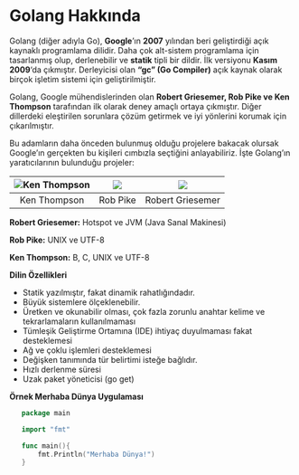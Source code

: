 # Golang Hakkında

Golang (diğer adıyla Go), **Google**’ın **2007** yılından beri geliştirdiği açık kaynaklı programlama dilidir. Daha çok alt-sistem programlama için tasarlanmış olup, derlenebilir ve **statik** tipli bir dildir. İlk versiyonu **Kasım 2009**‘da çıkmıştır. Derleyicisi olan **“gc” (Go Compiler)** açık kaynak olarak birçok işletim sistemi için geliştirilmiştir.

Golang, Google mühendislerinden olan **Robert Griesemer, Rob Pike ve Ken Thompson** tarafından ilk olarak deney amaçlı ortaya çıkmıştır. Diğer dillerdeki eleştirilen sorunlara çözüm getirmek ve iyi yönlerini korumak için çıkarılmıştır.

Bu adamların daha önceden bulunmuş olduğu projelere bakacak olursak Google’ın gerçekten bu kişileri cımbızla seçtiğini anlayabiliriz. İşte Golang’ın yaratıcılarının bulunduğu projeler:

| ![Ken Thompson](../.gitbook/assets/ken.png) | ![](https://blobscdn.gitbook.com/v0/b/gitbook-28427.appspot.com/o/assets%2F-LzCwvXTkWXBKIvbtzHZ%2F-LzDHbwlJmPgsn4Tr4UZ%2F-LzDIhOVf5\_XFkT90LKM%2Frob.jpg?alt=media\&token=c11be5e1-d017-4f10-b361-953ee37b1ca2) | ![](../.gitbook/assets/robert.png) |
| :-----------------------------------------: | :-------------------------------------------------------------------------------------------------------------------------------------------------------------------------------------------------------------: | :--------------------------------: |
|                 Ken Thompson                |                                                                                                     Rob Pike                                                                                                    |          Robert Griesemer          |

**Robert Griesemer:** Hotspot ve JVM (Java Sanal Makinesi)

**Rob Pike:** UNIX ve UTF-8

**Ken Thompson:** B, C, UNIX ve UTF-8

**Dilin Özellikleri**

* Statik yazılmıştır, fakat dinamik rahatlığındadır.
* Büyük sistemlere ölçeklenebilir.
* Üretken ve okunabilir olması, çok fazla zorunlu anahtar kelime ve tekrarlamaların kullanılmaması
* Tümleşik Geliştirme Ortamına (IDE) ihtiyaç duyulmaması fakat desteklemesi
* Ağ ve çoklu işlemleri desteklemesi
* Değişken tanımında tür belirtimi isteğe bağlıdır.
* Hızlı derlenme süresi
* Uzak paket yöneticisi (go get)

**Örnek Merhaba Dünya Uygulaması**

```go
   package main

   import "fmt"

   func main(){
       fmt.Println("Merhaba Dünya!")
   }
```
